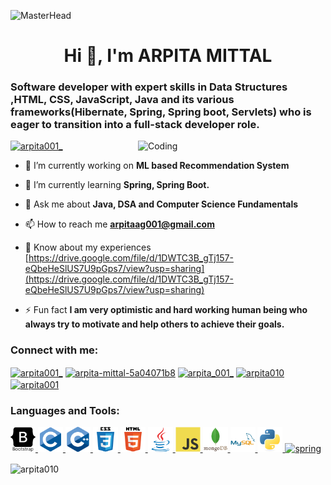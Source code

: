 
![MasterHead](https://developers.giphy.com/branch/master/static/api-512d36c09662682717108a38bbb5c57d.gif)

<h1 align="center">Hi 👋, I'm ARPITA MITTAL</h1>
<h3 align="left">Software developer with expert skills in Data Structures ,HTML, CSS, JavaScript, Java and its various frameworks(Hibernate, Spring, Spring boot, Servlets) who is eager to transition into a full-stack developer role.</h3>
<img align="right" alt="Coding" width="300" src="https://gifdb.com/images/high/scrolling-up-green-system-coding-nxt2vg8bl6e4wbo1.gif">


<p align="left"> <a href="https://twitter.com/arpita001_" target="blank"><img src="https://img.shields.io/twitter/follow/arpita001_?logo=twitter&style=for-the-badge" alt="arpita001_" /></a> </p>

- 🔭 I’m currently working on **ML based Recommendation System**

- 🌱 I’m currently learning **Spring, Spring Boot.**

- 💬 Ask me about **Java, DSA and Computer Science Fundamentals**

- 📫 How to reach me **arpitaag001@gmail.com**

- 📄 Know about my experiences [https://drive.google.com/file/d/1DWTC3B_gTj157-eQbeHeSlUS7U9pGps7/view?usp=sharing](https://drive.google.com/file/d/1DWTC3B_gTj157-eQbeHeSlUS7U9pGps7/view?usp=sharing)

- ⚡ Fun fact **I am very optimistic and hard working human being who always try to motivate and help others to achieve their goals.**

<h3 align="left">Connect with me:</h3>
<p align="left">
<a href="https://twitter.com/arpita001_" target="blank"><img align="center" src="https://raw.githubusercontent.com/rahuldkjain/github-profile-readme-generator/master/src/images/icons/Social/twitter.svg" alt="arpita001_" height="30" width="40" /></a>
<a href="https://linkedin.com/in/arpita-mittal-5a04071b8" target="blank"><img align="center" src="https://raw.githubusercontent.com/rahuldkjain/github-profile-readme-generator/master/src/images/icons/Social/linked-in-alt.svg" alt="arpita-mittal-5a04071b8" height="30" width="40" /></a>
<a href="https://www.hackerrank.com/arpita_001_" target="blank"><img align="center" src="https://raw.githubusercontent.com/rahuldkjain/github-profile-readme-generator/master/src/images/icons/Social/hackerrank.svg" alt="arpita_001_" height="30" width="40" /></a>
<a href="https://www.leetcode.com/arpita010" target="blank"><img align="center" src="https://raw.githubusercontent.com/rahuldkjain/github-profile-readme-generator/master/src/images/icons/Social/leet-code.svg" alt="arpita010" height="30" width="40" /></a>
<a href="https://auth.geeksforgeeks.org/user/arpita001" target="blank"><img align="center" src="https://raw.githubusercontent.com/rahuldkjain/github-profile-readme-generator/master/src/images/icons/Social/geeks-for-geeks.svg" alt="arpita001" height="30" width="40" /></a>
</p>

<h3 align="left">Languages and Tools:</h3>
<p align="left"> <a href="https://getbootstrap.com" target="_blank" rel="noreferrer"> <img src="https://raw.githubusercontent.com/devicons/devicon/master/icons/bootstrap/bootstrap-plain-wordmark.svg" alt="bootstrap" width="40" height="40"/> </a> <a href="https://www.cprogramming.com/" target="_blank" rel="noreferrer"> <img src="https://raw.githubusercontent.com/devicons/devicon/master/icons/c/c-original.svg" alt="c" width="40" height="40"/> </a> <a href="https://www.w3schools.com/cpp/" target="_blank" rel="noreferrer"> <img src="https://raw.githubusercontent.com/devicons/devicon/master/icons/cplusplus/cplusplus-original.svg" alt="cplusplus" width="40" height="40"/> </a> <a href="https://www.w3schools.com/css/" target="_blank" rel="noreferrer"> <img src="https://raw.githubusercontent.com/devicons/devicon/master/icons/css3/css3-original-wordmark.svg" alt="css3" width="40" height="40"/> </a> <a href="https://www.w3.org/html/" target="_blank" rel="noreferrer"> <img src="https://raw.githubusercontent.com/devicons/devicon/master/icons/html5/html5-original-wordmark.svg" alt="html5" width="40" height="40"/> </a> <a href="https://www.java.com" target="_blank" rel="noreferrer"> <img src="https://raw.githubusercontent.com/devicons/devicon/master/icons/java/java-original.svg" alt="java" width="40" height="40"/> </a> <a href="https://developer.mozilla.org/en-US/docs/Web/JavaScript" target="_blank" rel="noreferrer"> <img src="https://raw.githubusercontent.com/devicons/devicon/master/icons/javascript/javascript-original.svg" alt="javascript" width="40" height="40"/> </a> <a href="https://www.mongodb.com/" target="_blank" rel="noreferrer"> <img src="https://raw.githubusercontent.com/devicons/devicon/master/icons/mongodb/mongodb-original-wordmark.svg" alt="mongodb" width="40" height="40"/> </a> <a href="https://www.mysql.com/" target="_blank" rel="noreferrer"> <img src="https://raw.githubusercontent.com/devicons/devicon/master/icons/mysql/mysql-original-wordmark.svg" alt="mysql" width="40" height="40"/> </a> <a href="https://www.python.org" target="_blank" rel="noreferrer"> <img src="https://raw.githubusercontent.com/devicons/devicon/master/icons/python/python-original.svg" alt="python" width="40" height="40"/> </a> <a href="https://spring.io/" target="_blank" rel="noreferrer"> <img src="https://www.vectorlogo.zone/logos/springio/springio-icon.svg" alt="spring" width="40" height="40"/> </a> </p>

<p><img align="center" src="https://github-readme-stats.vercel.app/api/top-langs?username=arpita010&show_icons=true&locale=en&layout=compact" alt="arpita010" /></p>
